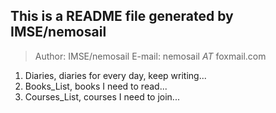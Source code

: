 ## This is a README file generated by IMSE/nemosail

> Author: IMSE/nemosail
> E-mail: nemosail _AT_ foxmail.com

1. Diaries, diaries for every day, keep writing...
2. Books_List, books I need to read...
3. Courses_List, courses I need to join...
